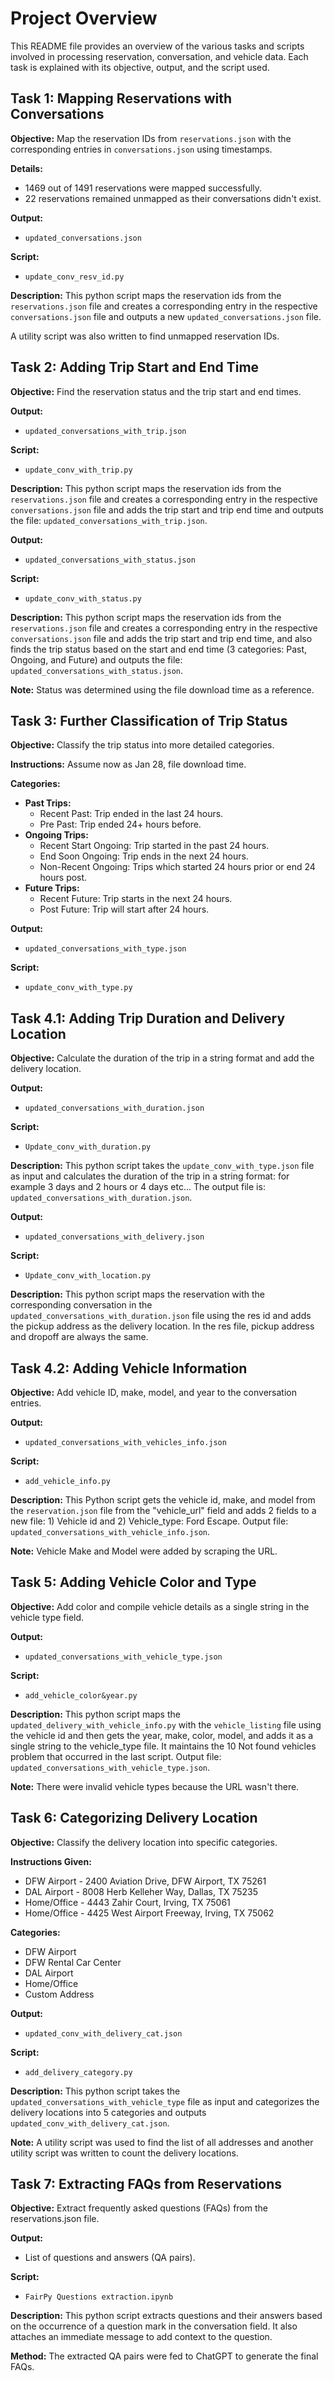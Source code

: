 # Project Overview

This README file provides an overview of the various tasks and scripts involved in processing reservation, conversation, and vehicle data. Each task is explained with its objective, output, and the script used.

## Task 1: Mapping Reservations with Conversations

**Objective:** 
Map the reservation IDs from `reservations.json` with the corresponding entries in `conversations.json` using timestamps.

**Details:** 
- 1469 out of 1491 reservations were mapped successfully.
- 22 reservations remained unmapped as their conversations didn't exist.

**Output:** 
- `updated_conversations.json`

**Script:** 
- `update_conv_resv_id.py`

**Description:** 
This python script maps the reservation ids from the `reservations.json` file and creates a corresponding entry in the respective `conversations.json` file and outputs a new `updated_conversations.json` file.

A utility script was also written to find unmapped reservation IDs.

## Task 2: Adding Trip Start and End Time

**Objective:** 
Find the reservation status and the trip start and end times.

**Output:** 
- `updated_conversations_with_trip.json`

**Script:** 
- `update_conv_with_trip.py`

**Description:** 
This python script maps the reservation ids from the `reservations.json` file and creates a corresponding entry in the respective `conversations.json` file and adds the trip start and trip end time and outputs the file: `updated_conversations_with_trip.json`.

**Output:** 
- `updated_conversations_with_status.json`

**Script:** 
- `update_conv_with_status.py`

**Description:** 
This python script maps the reservation ids from the `reservations.json` file and creates a corresponding entry in the respective `conversations.json` file and adds the trip start and trip end time, and also finds the trip status based on the start and end time (3 categories: Past, Ongoing, and Future) and outputs the file: `updated_conversations_with_status.json`.

**Note:** Status was determined using the file download time as a reference.

## Task 3: Further Classification of Trip Status

**Objective:** 
Classify the trip status into more detailed categories.

**Instructions:** 
Assume now as Jan 28, file download time.

**Categories:**
- **Past Trips:**
  - Recent Past: Trip ended in the last 24 hours.
  - Pre Past: Trip ended 24+ hours before.
- **Ongoing Trips:**
  - Recent Start Ongoing: Trip started in the past 24 hours.
  - End Soon Ongoing: Trip ends in the next 24 hours.
  - Non-Recent Ongoing: Trips which started 24 hours prior or end 24 hours post.
- **Future Trips:**
  - Recent Future: Trip starts in the next 24 hours.
  - Post Future: Trip will start after 24 hours.

**Output:** 
- `updated_conversations_with_type.json`

**Script:** 
- `update_conv_with_type.py`

## Task 4.1: Adding Trip Duration and Delivery Location

**Objective:** 
Calculate the duration of the trip in a string format and add the delivery location.

**Output:** 
- `updated_conversations_with_duration.json`

**Script:** 
- `Update_conv_with_duration.py`

**Description:** 
This python script takes the `update_conv_with_type.json` file as input and calculates the duration of the trip in a string format: for example 3 days and 2 hours or 4 days etc... The output file is: `updated_conversations_with_duration.json`.

**Output:** 
- `updated_conversations_with_delivery.json`

**Script:** 
- `Update_conv_with_location.py`

**Description:** 
This python script maps the reservation with the corresponding conversation in the `updated_conversations_with_duration.json` file using the res id and adds the pickup address as the delivery location. In the res file, pickup address and dropoff are always the same.

## Task 4.2: Adding Vehicle Information

**Objective:** 
Add vehicle ID, make, model, and year to the conversation entries.

**Output:** 
- `updated_conversations_with_vehicles_info.json`

**Script:** 
- `add_vehicle_info.py`

**Description:** 
This Python script gets the vehicle id, make, and model from the `reservation.json` file from the "vehicle_url" field and adds 2 fields to a new file: 1) Vehicle id and 2) Vehicle_type: Ford Escape. Output file: `updated_conversations_with_vehicle_info.json`.

**Note:** Vehicle Make and Model were added by scraping the URL.

## Task 5: Adding Vehicle Color and Type

**Objective:** 
Add color and compile vehicle details as a single string in the vehicle type field.

**Output:** 
- `updated_conversations_with_vehicle_type.json`

**Script:** 
- `add_vehicle_color&year.py`

**Description:** 
This python script maps the `updated_delivery_with_vehicle_info.py` with the `vehicle_listing` file using the vehicle id and then gets the year, make, color, model, and adds it as a single string to the vehicle_type file. It maintains the 10 Not found vehicles problem that occurred in the last script. Output file: `updated_conversations_with_vehicle_type.json`.

**Note:** There were invalid vehicle types because the URL wasn't there.

## Task 6: Categorizing Delivery Location

**Objective:** 
Classify the delivery location into specific categories.

**Instructions Given:**
- DFW Airport - 2400 Aviation Drive, DFW Airport, TX 75261
- DAL Airport - 8008 Herb Kelleher Way, Dallas, TX 75235
- Home/Office - 4443 Zahir Court, Irving, TX 75061
- Home/Office - 4425 West Airport Freeway, Irving, TX 75062

**Categories:**
- DFW Airport
- DFW Rental Car Center
- DAL Airport
- Home/Office
- Custom Address

**Output:** 
- `updated_conv_with_delivery_cat.json`

**Script:** 
- `add_delivery_category.py`

**Description:** 
This python script takes the `updated_conversations_with_vehicle_type` file as input and categorizes the delivery locations into 5 categories and outputs `updated_conv_with_delivery_cat.json`.

**Note:** A utility script was used to find the list of all addresses and another utility script was written to count the delivery locations.

## Task 7: Extracting FAQs from Reservations

**Objective:** 
Extract frequently asked questions (FAQs) from the reservations.json file.

**Output:** 
- List of questions and answers (QA pairs).

**Script:** 
- `FairPy Questions extraction.ipynb`

**Description:** 
This python script extracts questions and their answers based on the occurrence of a question mark in the conversation field. It also attaches an immediate message to add context to the question.

**Method:** 
The extracted QA pairs were fed to ChatGPT to generate the final FAQs.

